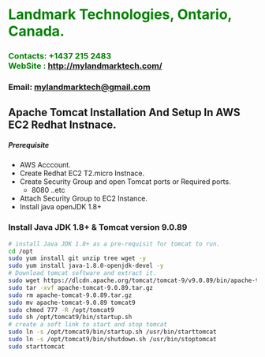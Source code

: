 #  **<span style="color:green">Landmark Technologies, Ontario, Canada.</span>**
### **<span style="color:green">Contacts: +1437 215 2483<br> WebSite : <http://mylandmarktech.com/></span>**
### **Email: mylandmarktech@gmail.com**



## Apache Tomcat Installation And Setup In AWS EC2 Redhat Instnace.
##### Prerequisite
+ AWS Acccount.
+ Create Redhat EC2 T2.micro Instnace.
+ Create Security Group and open Tomcat ports or Required ports.
   + 8080 ..etc
+ Attach Security Group to EC2 Instance.
+ Install java openJDK 1.8+

### Install Java JDK 1.8+ & Tomcat version 9.0.89

``` sh
# install Java JDK 1.8+ as a pre-requisit for tomcat to run.
cd /opt 
sudo yum install git unzip tree wget -y
sudo yum install java-1.8.0-openjdk-devel -y
# Download tomcat software and extract it.
sudo wget https://dlcdn.apache.org/tomcat/tomcat-9/v9.0.89/bin/apache-tomcat-9.0.89.tar.gz
sudo tar -xvf apache-tomcat-9.0.89.tar.gz
sudo rm apache-tomcat-9.0.89.tar.gz
sudo mv apache-tomcat-9.0.89 tomcat9
sudo chmod 777 -R /opt/tomcat9
sudo sh /opt/tomcat9/bin/startup.sh
# create a soft link to start and stop tomcat
sudo ln -s /opt/tomcat9/bin/startup.sh /usr/bin/starttomcat
sudo ln -s /opt/tomcat9/bin/shutdown.sh /usr/bin/stoptomcat
sudo starttomcat
```

